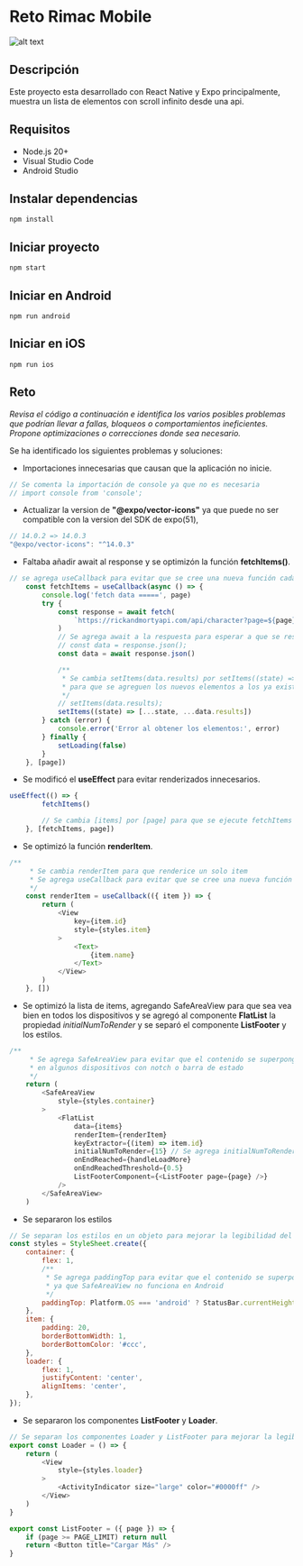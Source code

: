 # Reto Rimac Mobile

![alt text](image.png)

## Descripción
Este proyecto esta desarrollado con React Native y Expo principalmente, muestra un lista de elementos con scroll infinito desde una api.

## Requisitos
- Node.js 20+
- Visual Studio Code
- Android Studio

## Instalar dependencias
`npm install`

## Iniciar proyecto
`npm start`


## Iniciar en Android
`npm run android`

## Iniciar en iOS
`npm run ios`

## Reto
*Revisa el código a continuación e identifica los varios posibles problemas que podrían llevar a fallas, bloqueos o comportamientos ineficientes. Propone optimizaciones o correcciones donde sea necesario.*

Se ha identificado los siguientes problemas y soluciones:
- Importaciones innecesarias que causan que la aplicación no inicie.
```javascript
// Se comenta la importación de console ya que no es necesaria
// import console from 'console';
```
- Actualizar la version de **"@expo/vector-icons"** ya que puede no ser compatible con la version del SDK de expo(51),
```javascript
// 14.0.2 => 14.0.3
"@expo/vector-icons": "^14.0.3"
```
- Faltaba añadir await al response y se optimizón la función **fetchItems()**.
```javascript
// se agrega useCallback para evitar que se cree una nueva función cada vez que se renderiza el componente
    const fetchItems = useCallback(async () => {
        console.log('fetch data =====', page)
        try {
            const response = await fetch(
                `https://rickandmortyapi.com/api/character?page=${page}`
            )
            // Se agrega await a la respuesta para esperar a que se resuelva la promesa
            // const data = response.json();
            const data = await response.json()

            /**
             * Se cambia setItems(data.results) por setItems((state) => [...state, ...data.results])
             * para que se agreguen los nuevos elementos a los ya existentes
             */
            // setItems(data.results);
            setItems((state) => [...state, ...data.results])
        } catch (error) {
            console.error('Error al obtener los elementos:', error)
        } finally {
            setLoading(false)
        }
    }, [page])
```
- Se modificó el **useEffect** para evitar renderizados innecesarios.
```javascript
useEffect(() => {
        fetchItems()

        // Se cambia [items] por [page] para que se ejecute fetchItems cada vez que cambie la página
    }, [fetchItems, page])
```
- Se optimizó la función **renderItem**.
```javascript
/**
     * Se cambia renderItem para que renderice un solo item
     * Se agrega useCallback para evitar que se cree una nueva función cada vez que se renderiza el componente
     */
    const renderItem = useCallback(({ item }) => {
        return (
            <View
                key={item.id}
                style={styles.item}
            >
                <Text>
                    {item.name}
                </Text>
            </View>
        )
    }, [])
```
- Se optimizó la lista de items, agregando SafeAreaView para que sea vea bien en todos los dispositivos y se agregó al componente **FlatList** la propiedad *initialNumToRender* y se separó el componente **ListFooter** y los estilos.
```javascript
/**
     * Se agrega SafeAreaView para evitar que el contenido se superponga
     * en algunos dispositivos con notch o barra de estado
     */
    return (
        <SafeAreaView
            style={styles.container}
        >
            <FlatList
                data={items}
                renderItem={renderItem}
                keyExtractor={(item) => item.id}
                initialNumToRender={15} // Se agrega initialNumToRender para renderizar los primeros 15 elementos
                onEndReached={handleLoadMore}
                onEndReachedThreshold={0.5}
                ListFooterComponent={<ListFooter page={page} />}
            />
        </SafeAreaView>
    )
```
- Se separaron los estilos
```javascript
// Se separan los estilos en un objeto para mejorar la legibilidad del código
const styles = StyleSheet.create({
    container: {
        flex: 1,
        /**
         * Se agrega paddingTop para evitar que el contenido se superponga
         * ya que SafeAreaView no funciona en Android
         */
        paddingTop: Platform.OS === 'android' ? StatusBar.currentHeight : 0,
    },
    item: {
        padding: 20,
        borderBottomWidth: 1,
        borderBottomColor: '#ccc',
    },
    loader: {
        flex: 1,
        justifyContent: 'center',
        alignItems: 'center',
    },
});
```
- Se separaron los componentes **ListFooter** y **Loader**.
```javascript
// Se separan los componentes Loader y ListFooter para mejorar la legibilidad del código
export const Loader = () => {
    return (
        <View
            style={styles.loader}
        >
            <ActivityIndicator size="large" color="#0000ff" />
        </View>
    )
}

export const ListFooter = ({ page }) => {
    if (page >= PAGE_LIMIT) return null
    return <Button title="Cargar Más" />
}

```
